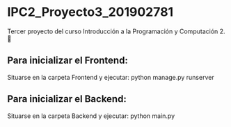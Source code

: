 # IPC2_Proyecto3_201902781
Tercer proyecto del curso Introducción a la Programación y Computación 2. 🚀

## Para inicializar el Frontend:
Situarse en la carpeta Frontend y ejecutar: python manage.py runserver

## Para inicializar el Backend:
Situarse en la carpeta Backend y ejecutar: python main.py